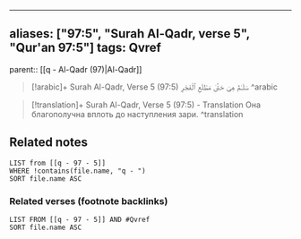 
---
aliases: ["97:5", "Surah Al-Qadr, verse 5", "Qur'an 97:5"]
tags: Qvref
---

parent:: [[q - Al-Qadr (97)|Al-Qadr]]

> [!arabic]+ Surah Al-Qadr, Verse 5 (97:5)
> <span class="quran-arabic">سَلَـٰمٌ هِىَ حَتَّىٰ مَطْلَعِ ٱلْفَجْرِ</span>
^arabic

> [!translation]+ Surah Al-Qadr, Verse 5 (97:5) - Translation
> Она благополучна вплоть до наступления зари.
^translation



## Related notes
```dataview
LIST from [[q - 97 - 5]]
WHERE !contains(file.name, "q - ")
SORT file.name ASC
```

### Related verses (footnote backlinks)
```dataview
LIST FROM [[q - 97 - 5]] AND #Qvref
SORT file.name ASC
```

